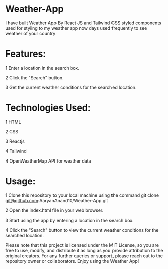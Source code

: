 # Weather-App
I have built Weather App By React JS and Tailwind CSS styled components used for styling to my weather app now days used frequently to see weather of your country

# Features:
   1 Enter a location in the search box.
   
   2 Click the "Search" button.
   
   3 Get the current weather conditions for the searched location.
   
# Technologies Used:
1 HTML

2 CSS

3 Reactjs

4 Tailwind 

4 OpenWeatherMap API for weather data

# Usage:
1 Clone this repository to your local machine using the command git clone git@github.com:AaryanAnand10/Weather-App.git

2 Open the index.html file in your web browser.

3 Start using the app by entering a location in the search box.

4 Click the "Search" button to view the current weather conditions for the searched location.

Please note that this project is licensed under the MIT License, so you are free to use, modify, and distribute it as long as you provide attribution to the original creators.
For any further queries or support, please reach out to the repository owner or collaborators.
Enjoy using the Weather App!





